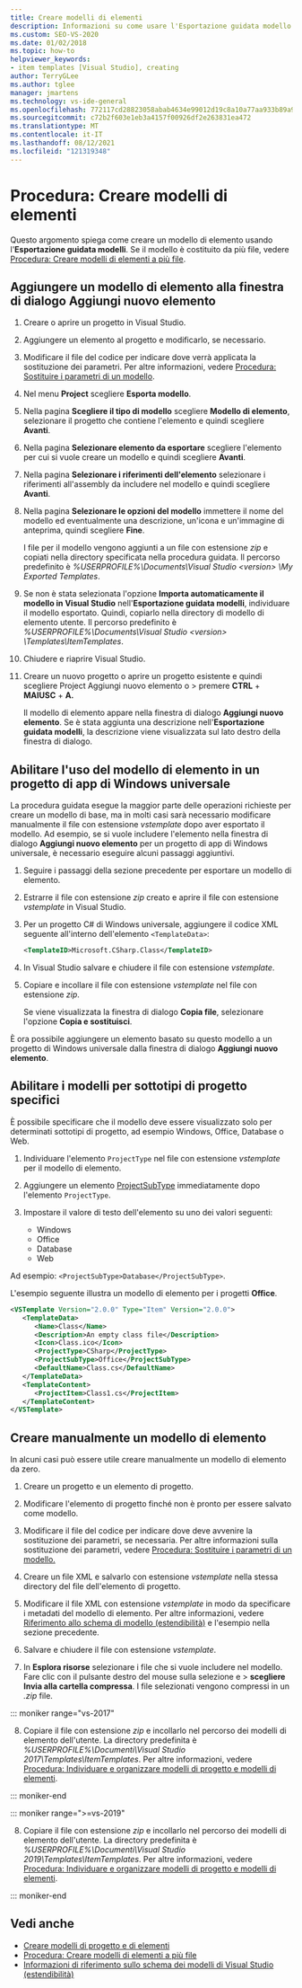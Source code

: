 ```yaml
---
title: Creare modelli di elementi
description: Informazioni su come usare l'Esportazione guidata modello per creare un modello di elemento in Visual Studio.
ms.custom: SEO-VS-2020
ms.date: 01/02/2018
ms.topic: how-to
helpviewer_keywords:
- item templates [Visual Studio], creating
author: TerryGLee
ms.author: tglee
manager: jmartens
ms.technology: vs-ide-general
ms.openlocfilehash: 772117cd28823058abab4634e99012d19c8a10a77aa933b89a9dd4460d39160a
ms.sourcegitcommit: c72b2f603e1eb3a4157f00926df2e263831ea472
ms.translationtype: MT
ms.contentlocale: it-IT
ms.lasthandoff: 08/12/2021
ms.locfileid: "121319348"
---
```

# <a name="how-to-create-item-templates"></a>Procedura: Creare modelli di elementi

Questo argomento spiega come creare un modello di elemento usando l'**Esportazione guidata modelli**. Se il modello è costituito da più file, vedere [Procedura: Creare modelli di elementi a più file](../ide/how-to-create-multi-file-item-templates.md).

## <a name="add-an-item-template-to-the-add-new-item-dialog-box"></a>Aggiungere un modello di elemento alla finestra di dialogo Aggiungi nuovo elemento

1. Creare o aprire un progetto in Visual Studio.

1. Aggiungere un elemento al progetto e modificarlo, se necessario.

1. Modificare il file del codice per indicare dove verrà applicata la sostituzione dei parametri. Per altre informazioni, vedere [Procedura: Sostituire i parametri di un modello](../ide/how-to-substitute-parameters-in-a-template.md).

1. Nel menu **Project** scegliere **Esporta modello**.

1. Nella pagina **Scegliere il tipo di modello** scegliere **Modello di elemento**, selezionare il progetto che contiene l'elemento e quindi scegliere **Avanti**.

1. Nella pagina **Selezionare elemento da esportare** scegliere l'elemento per cui si vuole creare un modello e quindi scegliere **Avanti**.

1. Nella pagina **Selezionare i riferimenti dell'elemento** selezionare i riferimenti all'assembly da includere nel modello e quindi scegliere **Avanti**.

1. Nella pagina **Selezionare le opzioni del modello** immettere il nome del modello ed eventualmente una descrizione, un'icona e un'immagine di anteprima, quindi scegliere **Fine**.

    I file per il modello vengono aggiunti a un file con estensione *zip* e copiati nella directory specificata nella procedura guidata. Il percorso predefinito è *%USERPROFILE%\Documents\Visual Studio \<version\> \My Exported Templates*.

1. Se non è stata selezionata l'opzione **Importa automaticamente il modello in Visual Studio** nell'**Esportazione guidata modelli**, individuare il modello esportato. Quindi, copiarlo nella directory di modello di elemento utente. Il percorso predefinito è *%USERPROFILE%\Documents\Visual Studio \<version\> \Templates\ItemTemplates*.

1. Chiudere e riaprire Visual Studio.

1. Creare un nuovo progetto o aprire un progetto esistente e quindi scegliere Project Aggiungi nuovo elemento o  >   premere **CTRL** + **MAIUSC** + **A.**

   Il modello di elemento appare nella finestra di dialogo **Aggiungi nuovo elemento**. Se è stata aggiunta una descrizione nell'**Esportazione guidata modelli**, la descrizione viene visualizzata sul lato destro della finestra di dialogo.

## <a name="enable-the-item-template-to-be-used-in-a-universal-windows-app-project"></a>Abilitare l'uso del modello di elemento in un progetto di app di Windows universale

La procedura guidata esegue la maggior parte delle operazioni richieste per creare un modello di base, ma in molti casi sarà necessario modificare manualmente il file con estensione *vstemplate* dopo aver esportato il modello. Ad esempio, se si vuole includere l'elemento nella finestra di dialogo **Aggiungi nuovo elemento** per un progetto di app di Windows universale, è necessario eseguire alcuni passaggi aggiuntivi.

1. Seguire i passaggi della sezione precedente per esportare un modello di elemento.

1. Estrarre il file con estensione *zip* creato e aprire il file con estensione *vstemplate* in Visual Studio.

1. Per un progetto C# di Windows universale, aggiungere il codice XML seguente all'interno dell'elemento `<TemplateData>`:

   ```xml
   <TemplateID>Microsoft.CSharp.Class</TemplateID>
   ```

1. In Visual Studio salvare e chiudere il file con estensione *vstemplate*.

1. Copiare e incollare il file con estensione *vstemplate* nel file con estensione *zip*.

     Se viene visualizzata la finestra di dialogo **Copia file**, selezionare l'opzione **Copia e sostituisci**.

È ora possibile aggiungere un elemento basato su questo modello a un progetto di Windows universale dalla finestra di dialogo **Aggiungi nuovo elemento**.

## <a name="enable-templates-for-specific-project-subtypes"></a>Abilitare i modelli per sottotipi di progetto specifici

È possibile specificare che il modello deve essere visualizzato solo per determinati sottotipi di progetto, ad esempio Windows, Office, Database o Web.

1. Individuare l'elemento `ProjectType` nel file con estensione *vstemplate* per il modello di elemento.

1. Aggiungere un elemento [ProjectSubType](../extensibility/projectsubtype-element-visual-studio-templates.md) immediatamente dopo l'elemento `ProjectType`.

1. Impostare il valore di testo dell'elemento su uno dei valori seguenti:

    - Windows
    - Office
    - Database
    - Web

Ad esempio: `<ProjectSubType>Database</ProjectSubType>`.

L'esempio seguente illustra un modello di elemento per i progetti **Office**.

```xml
<VSTemplate Version="2.0.0" Type="Item" Version="2.0.0">
   <TemplateData>
      <Name>Class</Name>
      <Description>An empty class file</Description>
      <Icon>Class.ico</Icon>
      <ProjectType>CSharp</ProjectType>
      <ProjectSubType>Office</ProjectSubType>
      <DefaultName>Class.cs</DefaultName>
   </TemplateData>
   <TemplateContent>
      <ProjectItem>Class1.cs</ProjectItem>
   </TemplateContent>
</VSTemplate>
```

## <a name="manually-create-an-item-template"></a>Creare manualmente un modello di elemento

In alcuni casi può essere utile creare manualmente un modello di elemento da zero.

1. Creare un progetto e un elemento di progetto.

2. Modificare l'elemento di progetto finché non è pronto per essere salvato come modello.

3. Modificare il file del codice per indicare dove deve avvenire la sostituzione dei parametri, se necessaria. Per altre informazioni sulla sostituzione dei parametri, vedere [Procedura: Sostituire i parametri di un modello.](../ide/how-to-substitute-parameters-in-a-template.md)

4. Creare un file XML e salvarlo con estensione *vstemplate* nella stessa directory del file dell'elemento di progetto.

5. Modificare il file XML con estensione *vstemplate* in modo da specificare i metadati del modello di elemento. Per altre informazioni, vedere [Riferimento allo schema di modello (estendibilità)](../extensibility/visual-studio-template-schema-reference.md) e l'esempio nella sezione precedente.

6. Salvare e chiudere il file con estensione *vstemplate*.

7. In **Esplora risorse** selezionare i file che si vuole includere nel modello. Fare clic con il pulsante destro del mouse sulla selezione e  >  **scegliere Invia alla cartella compressa**. I file selezionati vengono compressi in un *.zip* file.

::: moniker range="vs-2017"

8. Copiare il file con estensione *zip* e incollarlo nel percorso dei modelli di elemento dell'utente. La directory predefinita è *%USERPROFILE%\Documenti\Visual Studio 2017\Templates\ItemTemplates*. Per altre informazioni, vedere [Procedura: Individuare e organizzare modelli di progetto e modelli di elementi](../ide/how-to-locate-and-organize-project-and-item-templates.md).

::: moniker-end

::: moniker range=">=vs-2019"

8. Copiare il file con estensione *zip* e incollarlo nel percorso dei modelli di elemento dell'utente. La directory predefinita è *%USERPROFILE%\Documenti\Visual Studio 2019\Templates\ItemTemplates*. Per altre informazioni, vedere [Procedura: Individuare e organizzare modelli di progetto e modelli di elementi](../ide/how-to-locate-and-organize-project-and-item-templates.md).

::: moniker-end

## <a name="see-also"></a>Vedi anche

- [Creare modelli di progetto e di elementi](../ide/creating-project-and-item-templates.md)
- [Procedura: Creare modelli di elementi a più file](../ide/how-to-create-multi-file-item-templates.md)
- [Informazioni di riferimento sullo schema dei modelli di Visual Studio (estendibilità)](../extensibility/visual-studio-template-schema-reference.md)
